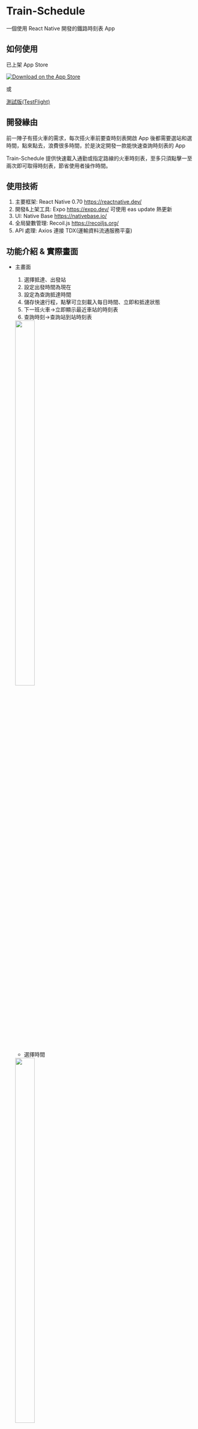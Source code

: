 # Train-Schedule

一個使用 React Native 開發的鐵路時刻表 App

## 如何使用

已上架 App Store

[![Download on the App Store](./Readme/Download_on_the_App_Store_Badge_US-UK_RGB_blk_092917.svg)](https://apps.apple.com/tw/app/%E5%8F%B0%E9%90%B5%E5%BF%AB%E6%9F%A5/id6448436446)

或

[測試版(TestFlight)](https://testflight.apple.com/join/dsbFuhK8)

## 開發緣由

前一陣子有搭火車的需求，每次搭火車前要查時刻表開啟 App 後都需要選站和選時間，點來點去，浪費很多時間，於是決定開發一款能快速查詢時刻表的 App

Train-Schedule 提供快速載入通勤或指定路線的火車時刻表，至多只須點擊一至兩次即可取得時刻表，節省使用者操作時間。

## 使用技術

1. 主要框架: React Native 0.70 <https://reactnative.dev/>
2. 開發&上架工具: Expo <https://expo.dev/> 可使用 eas update 熱更新
3. UI: Native Base <https://nativebase.io/>
4. 全局變數管理: Recoil.js <https://recoiljs.org/>
5. API 處理: Axios 連接 TDX(運輸資料流通服務平臺)

## 功能介紹 & 實際畫面

- 主畫面

  1. 選擇抵達、出發站
  2. 設定出發時間為現在
  3. 設定為查詢抵達時間
  4. 儲存快速行程，點擊可立刻載入每日時間、立即和抵達狀態
  5. 下一班火車->立即顯示最近車站的時刻表
  6. 查詢時刻->查詢站到站時刻表

   <img src="https://github.com/clspeter/Train-Schedule/blob/master/Readme/IMG_2522.PNG" width="33%" height="50%">

  - 選擇時間

   <img src="https://github.com/clspeter/Train-Schedule/blob/master/Readme/IMG_2504.PNG" width="33%" height="50%">

  - 選擇車站

   <img src="https://github.com/clspeter/Train-Schedule/blob/master/Readme/IMG_2506.PNG" width="33%" height="50%">

- 下一班火車 最近車站的動態時刻表

  1. 點擊列車進入該車次詳細資料
  2. 提供即時誤點資料，且每分鐘自動更新，有更新提示小彈窗

  <img src="https://github.com/clspeter/Train-Schedule/blob/master/Readme/2524.PNG" width="33%" height="50%">

- 提供即時誤點資料，且每分鐘自動更新，有更新提示小彈窗

  1. 各站到離站時刻
  2. 即時誤點資料、列車目前位置
  3. 自動滾動到起訖站區間

  <img src="https://github.com/clspeter/Train-Schedule/blob/master/Readme/IMG_2503.PNG" width="33%" height="50%">

- 站到站時刻表

  1. 提供即時誤點資料，且每分鐘自動更新，有更新提示小彈窗
  2. 點擊列車進入該車次詳細資料，同下一班火車的車次詳細資料

  <img src="https://github.com/clspeter/Train-Schedule/blob/master/Readme/IMG_2505.PNG" width="33%" height="50%">

- 其他功能

  1. 設定內可選擇開啟 App 時自動選取最近火車站為出發站

  <img src="https://github.com/clspeter/Train-Schedule/blob/master/Readme/IMG_2502.PNG" width="33%" height="50%">

## 程式碼說明

state.tsx, store.tsx: 全局變數管理

apiRequest.ts, dataProcess.tx: API 和資料處理

## 預計更新

增加開啟 Aap 直接進入下一班列車頁面的選項

## 已知問題

有時抵達車站會顯示空白，解決方法 請進設定清除快取資料
若有調整文字大小會不正確顯自

## 如何開發

copy env.example to .env
填寫 TDX API 金鑰，由一組 Client Id 和 Client Secret 組成

```sh
yarn install

yarn start
```
